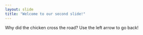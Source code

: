 ```yaml
---
layout: slide
title: "Welcome to our second slide!"
---
```

Why did the chicken cross the road?
Use the left arrow to go back!